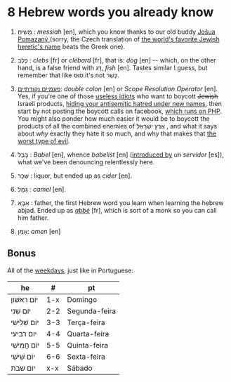 8 Hebrew words you already know
===

1. מָשִׁיחַ : *messiah* [en], which you know thanks to our old buddy [Jošua Pomazaný ](jesus/)(sorry, the Czech translation of [the world's favorite Jewish heretic's name](https://www.youtube.com/watch?v=SWOrJDqmduw) beats the Greek one).

2. כֶּלֶב : *clebs* [fr] or *clébard* [fr], that is: *dog* [en] -- which, on the other hand, is a false friend with דָּג, *fish* [en]. Tastes similar I guess, but remember that like סוּס it's not כָּשֵׁר.

3. [פעמיים נקודתיים](http://php.net/manual/en/language.oop5.paamayim-nekudotayim.php): *double colon* [en] or *Scope Resolution Operator* [en]. Yes, if you're one of those [useless idiots](https://www.theguardian.com/science/2013/may/08/stephen-hawking-hypocrisy-israel-boycott) who want to boycott ~~Jewish~~ Israeli products, [hiding your antisemitic hatred under new names](https://www.youtube.com/watch?v=ydkiTlw9ATw), then start by not posting the boycott calls on facebook, [which runs on PHP](https://www.facebook.com/notes/jesus-is-coming-soon/so-you-want-to-boycott-israel-heres-a-list-of-products-and-services-you-need-to-/820698877940154/). You might also ponder how much easier it would be to boycott the products of all the combined enemies of אֶרֶץ יִשְׂרָאֵל‬ , and what it says about *why* exactly they hate it so much, and why that makes that [the worst type of evil](http://aynrandlexicon.com/lexicon/envy-hatred_of_the_good_for_being_the_good.html).

4. בָּבֶל : *Babel* [en], whence *babelist* [en] ([introduced by](who-rules-over-french-language/) *un servidor* [es]), what we've been denouncing relentlessly here.

5. שֵׁכָר : liquor, but ended up as *cider* [en].

6. גָּמָל : *camel* [en].

7. אַבָּא : father, the first Hebrew word you learn when learning the hebrew abjad. Ended up as *[abbé](https://en.wiktionary.org/wiki/abb%C3%A9#Etymology_2)* [fr], which is sort of a monk so you can call him father.

8. אָמֵן: *amen* [en]

## Bonus

All of the [weekdays](https://en.wiktionary.org/wiki/Appendix:Days_of_the_week), just like in Portuguese:


|he|#|pt|
|---|---|---|
|יוֹם רִאשׁוֹן|1-x|Domingo|
|יוֹם שֵׁנִי|2-2|Segunda-feira|
|יוֹם שְׁלִישִׁי|3-3|Terça-feira|
|יום רביעי|4-4|Quarta-feira|
|יוֹם חֲמִישִׁי|5-5|Quinta-feira|
|יוֹם שִׁישִׁי|6-6|Sexta-feira|
|יום שבת|x-x|Sábado|
